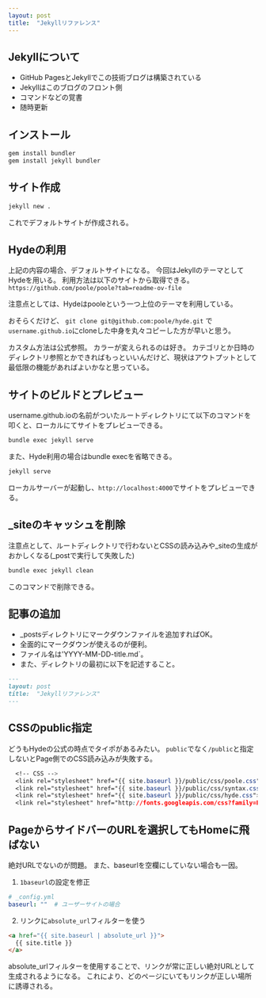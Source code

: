 ```yaml
---
layout: post
title:  "Jekyllリファレンス"
---
```


## Jekyllについて
- GitHub PagesとJekyllでこの技術ブログは構築されている
- Jekyllはこのブログのフロント側
- コマンドなどの覚書
- 随時更新

## インストール
```bash
gem install bundler
gem install jekyll bundler
```

## サイト作成
```bash
jekyll new .
```
これでデフォルトサイトが作成される。

## Hydeの利用
上記の内容の場合、デフォルトサイトになる。
今回はJekyllのテーマとしてHydeを用いる。
利用方法は以下のサイトから取得できる。
`https://github.com/poole/poole?tab=readme-ov-file`

注意点としては、Hydeはpooleという一つ上位のテーマを利用している。

おそらくだけど、
`git clone git@github.com:poole/hyde.git`
で`username.github.io`にcloneした中身を丸々コピーした方が早いと思う。

カスタム方法は公式参照。
カラーが変えられるのは好き。
カテゴリとか日時のディレクトリ参照とかできればもっといいんだけど、現状はアウトプットとして最低限の機能があればよいかなと思っている。

## サイトのビルドとプレビュー
username.github.ioの名前がついたルートディレクトリにて以下のコマンドを叩くと、ローカルにてサイトをプレビューできる。
```bash
bundle exec jekyll serve
```

また、Hyde利用の場合はbundle execを省略できる。

```bash
jekyll serve
```

ローカルサーバーが起動し、`http://localhost:4000`でサイトをプレビューできる。

## _siteのキャッシュを削除

注意点として、ルートディレクトリで行わないとCSSの読み込みや_siteの生成がおかしくなる(_postで実行して失敗した)
```bash
bundle exec jekyll clean
```
このコマンドで削除できる。

## 記事の追加
- _postsディレクトリにマークダウンファイルを追加すればOK。
- 全面的にマークダウンが使えるのが便利。
- ファイル名は'YYYY-MM-DD-title.md`。
- また、ディレクトリの最初に以下を記述すること。

```markdown
---
layout: post
title:  "Jekyllリファレンス"
---
```

## CSSのpublic指定

どうもHydeの公式の時点でタイポがあるみたい。
`public`でなく`/public`と指定しないとPage側でのCSS読み込みが失敗する。

```css
  <!-- CSS -->
  <link rel="stylesheet" href="{{ site.baseurl }}/public/css/poole.css">
  <link rel="stylesheet" href="{{ site.baseurl }}/public/css/syntax.css">
  <link rel="stylesheet" href="{{ site.baseurl }}/public/css/hyde.css">
  <link rel="stylesheet" href="http://fonts.googleapis.com/css?family=PT+Sans:400,400italic,700|Abril+Fatface">
```

## PageからサイドバーのURLを選択してもHomeに飛ばない

絶対URLでないのが問題。
また、baseurlを空欄にしていない場合も一因。

1. `1baseurl`の設定を修正

```yaml
# _config.yml
baseurl: ""  # ユーザーサイトの場合
```

2. リンクに`absolute_url`フィルターを使う

```html
<a href="{{ site.baseurl | absolute_url }}">
  {{ site.title }}
</a>
```

absolute_urlフィルターを使用することで、リンクが常に正しい絶対URLとして生成されるようになる。
これにより、どのページにいてもリンクが正しい場所に誘導される。
